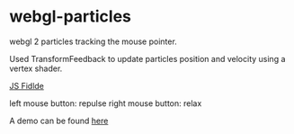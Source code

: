 # webgl-particles

webgl 2 particles tracking the mouse pointer.

Used TransformFeedback to update particles position and velocity using a vertex shader.

[JS Fidlde](https://jsfiddle.net/eLqwrbzk/)

left mouse button: repulse
right mouse button: relax

A demo can be found [here](http://marcflament.free.fr/webgl-particles)
